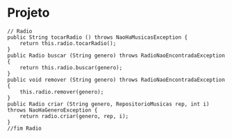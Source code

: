 # Projeto


	// Radio
	public String tocarRadio () throws NaoHaMusicasException {
		return this.radio.tocarRadio();
	}
	public Radio buscar (String genero) throws RadioNaoEncontradaException {
		return this.radio.buscar(genero);
	}
	public void remover (String genero) throws RadioNaoEncontradaException {
		this.radio.remover(genero);
	}
	public Radio criar (String genero, RepositorioMusicas rep, int i) throws NaoHaGeneroException {
		return radio.criar(genero, rep, i);
	}
	//fim Radio
